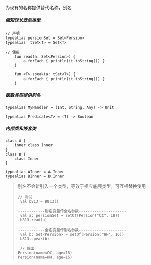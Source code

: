 为现有的名称提供替代名称，别名

##### 缩短较长泛型类型

```
// 声明
typealias persionSet = Set<Persion>
typealias  tSet<T> = Set<T>

// 使用
    fun read(a: Set<Persion>) {
        a.forEach { println(it.toString()) }
    }

    fun <T> speak(a: tSet<T>) {
        a.forEach { println(it.toString()) }
    }
```

##### 函数类型提供别名

```
typealias MyHandler = (Int, String, Any) -> Unit

typealias Predicate<T> = (T) -> Boolean
```

##### 内部类和嵌套类

```
class A {
    inner class Inner
}
class B {
    class Inner
}

typealias AInner = A.Inner
typealias BInner = B.Inner
```

> 别名不会新引入一个类型，等效于相应底层类型，可互相替换使用
>
> ```
> // 测试
>  val b813 = B813()
>
> ------------别名变量传全名参数---------------------
>  val a: persionSet = setOf(Persion("CC", 18))
>  b813.read(a)
>
> ------------全名变量传别名参数---------------------
>  val b: Set<Persion> = setOf(Persion("HH", 16))
>  b813.speak(b)
>  
>  // 输出
> Persion(name=CC, age=18)
> Persion(name=HH, age=16)
> ```



